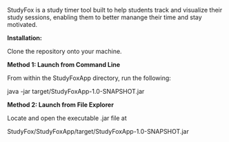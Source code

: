 StudyFox is a study timer tool built to help students track and visualize their study sessions, enabling them to better manange their time and stay motivated. 

**Installation:**

Clone the repository onto your machine.

**Method 1: Launch from Command Line**

From within the StudyFoxApp directory, run the following:

java -jar target/StudyFoxApp-1.0-SNAPSHOT.jar

**Method 2: Launch from File Explorer**

Locate and open the executable .jar file at 

StudyFox/StudyFoxApp/target/StudyFoxApp-1.0-SNAPSHOT.jar

